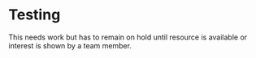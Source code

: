 # Testing

This needs work but has to remain on hold until resource is available or interest
is shown by a team member.
